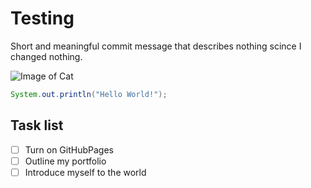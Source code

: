 # Testing
Short and meaningful commit message that describes nothing scince I changed nothing.

![Image of Cat](https://i.ytimg.com/vi/i66Ixw5o85w/hq720.jpg?sqp=-oaymwEhCK4FEIIDSFryq4qpAxMIARUAAAAAGAElAADIQj0AgKJD&rs=AOn4CLBdYsotJFrVAe2tbM3qy6LOdYxcjQ)

```java
System.out.println("Hello World!");
```
## Task list
- [ ] Turn on GitHubPages
- [ ] Outline my portfolio
- [ ] Introduce myself to the world 
